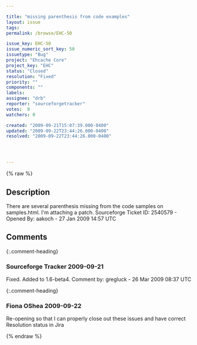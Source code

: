 ```yaml
---

title: "missing parenthesis from code examples"
layout: issue
tags: 
permalink: /browse/EHC-50

issue_key: EHC-50
issue_numeric_sort_key: 50
issuetype: "Bug"
project: "Ehcache Core"
project_key: "EHC"
status: "Closed"
resolution: "Fixed"
priority: ""
components: ""
labels: 
assignee: "drb"
reporter: "sourceforgetracker"
votes:  0
watchers: 0

created: "2009-09-21T15:07:39.000-0400"
updated: "2009-09-22T23:44:26.000-0400"
resolved: "2009-09-22T23:44:26.000-0400"




---
```


{% raw %}

## Description

<div markdown="1" class="description">

There are several parenthesis missing from the code samples on samples.html. I'm attaching a patch.
Sourceforge Ticket ID: 2540579 - Opened By: aakoch - 27 Jan 2009 14:57 UTC

</div>

## Comments


{:.comment-heading}
### **Sourceforge Tracker** <span class="date">2009-09-21</span>

<div markdown="1" class="comment">

Fixed. Added to 1.6-beta4.
Comment by: gregluck - 26 Mar 2009 08:37 UTC

</div>


{:.comment-heading}
### **Fiona OShea** <span class="date">2009-09-22</span>

<div markdown="1" class="comment">

Re-opening so that I can properly close out these issues and have correct Resolution status in Jira

</div>



{% endraw %}
